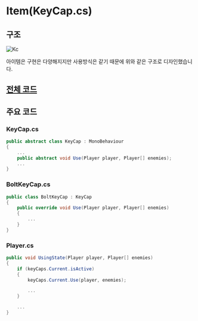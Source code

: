# Item(KeyCap.cs)
## 구조
![Kc](https://user-images.githubusercontent.com/36800639/153057137-54efa9dd-4560-4014-a46b-ea02263281f9.png)

아이템은 구현은 다양해지지만 사용방식은 같기 때문에 위와 같은 구조로 디자인했습니다.
## [전체 코드](https://github.com/ComeBiga/ChickenBattle_like_JellyBattle/tree/main/jellybattle/Assets/_Jelly%20Battle/1.Scripts/KeyCap)
## 주요 코드
### KeyCap.cs
```c#
public abstract class KeyCap : MonoBehaviour
{
    ...
    public abstract void Use(Player player, Player[] enemies);
    ...
}
```

### BoltKeyCap.cs
```c#
public class BoltKeyCap : KeyCap
{
    public override void Use(Player player, Player[] enemies)
    {
        ...
    }
}
```

### Player.cs
```c#
public void UsingState(Player player, Player[] enemies)
{
    if (keyCaps.Current.isActive)
    {
        keyCaps.Current.Use(player, enemies);

        ...
    }

    ...
}
```
